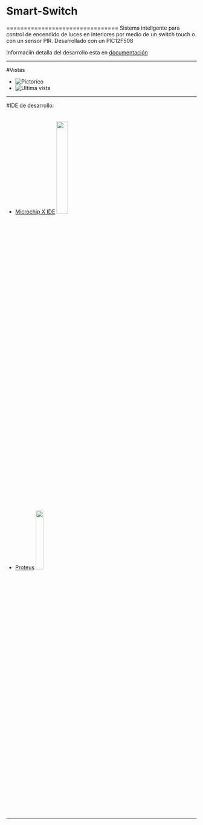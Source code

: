 # Smart-Switch
================================
Sistema inteligente para control de encendido de luces en interiores por medio de un switch touch o con un sensor PIR. Desarrollado con un PIC12F508

Informaciín detalla del desarrollo esta en [documentación](documentacion/Smart_Switch)
_________________________

#Vistas

* ![Pictorico]()
* ![Ultima vista]()

_________________________


#IDE de desarrollo:

* [Microchip X IDE](http://www.microchip.com/mplab/mplab-x-ide#) <img width="25%" vspace="20" src="https://camo.githubusercontent.com/5d2539bfc1621d1837a1b21c232aba1b29651fd5/687474703a2f2f7777772e6d61637570646174652e636f6d2f696d616765732f69636f6e733235362f34373532382e706e67">

* [Proteus](https://www.labcenter.com/) <img width="20%" vspace="20" src="https://camo.githubusercontent.com/8227e58e4e7b9078a56b5fdc2c7f4ca45b5eb45a/68747470733a2f2f692e7974696d672e636f6d2f76692f6e4d5867624544786768512f687164656661756c742e6a7067">

__________________________
